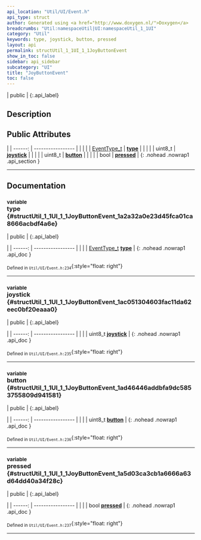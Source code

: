 ```yaml
---
api_location: "Util/UI/Event.h"
api_type: struct
author: Generated using <a href="http://www.doxygen.nl/">Doxygen</a>
breadcrumbs: "Util:namespaceUtil|UI:namespaceUtil_1_1UI"
category: "Util"
keywords: type, joystick, button, pressed
layout: api
permalink: structUtil_1_1UI_1_1JoyButtonEvent
show_in_toc: false
sidebar: api_sidebar
subcategory: "UI"
title: "JoyButtonEvent"
toc: false
---
```


| public |
{:.api_label}

## Description





## Public Attributes

|
| ------: | ----------------- |
|  | |
| [EventType_t](namespaceUtil_1_1UI#namespaceUtil_1_1UI_1ab1a897c2e8040eef66590f56a4d3559e) | **[type](#structUtil_1_1UI_1_1JoyButtonEvent_1a2a32a0e23d45fca01ca8666acbdf4a6e)**  |
|  | |
| uint8_t | **[joystick](#structUtil_1_1UI_1_1JoyButtonEvent_1ac051304603fac11da62eec0bf20eaaa0)**  |
|  | |
| uint8_t | **[button](#structUtil_1_1UI_1_1JoyButtonEvent_1ad46446addbfa9dc5853755809d941581)**  |
|  | |
| bool | **[pressed](#structUtil_1_1UI_1_1JoyButtonEvent_1a5d03ca3cb1a6666a63d64dd40a34f28c)**  |
{: .nohead .nowrap1 .api_section }


-------------------------------------------------------------------

## Documentation

### <small>variable</small><br/> type {#structUtil_1_1UI_1_1JoyButtonEvent_1a2a32a0e23d45fca01ca8666acbdf4a6e}

| public |
{:.api_label}

|
| ------: | ----------------- |
|  |
| [EventType_t](namespaceUtil_1_1UI#namespaceUtil_1_1UI_1ab1a897c2e8040eef66590f56a4d3559e) **[type](#structUtil_1_1UI_1_1JoyButtonEvent_1a2a32a0e23d45fca01ca8666acbdf4a6e)**  |
{: .nohead .nowrap1 .api_doc }





<sub>Defined in `Util/UI/Event.h:234`</sub>{:style="float: right"}

-------------------------------------------------------------------

### <small>variable</small><br/> joystick {#structUtil_1_1UI_1_1JoyButtonEvent_1ac051304603fac11da62eec0bf20eaaa0}

| public |
{:.api_label}

|
| ------: | ----------------- |
|  |
| uint8_t **[joystick](#structUtil_1_1UI_1_1JoyButtonEvent_1ac051304603fac11da62eec0bf20eaaa0)**  |
{: .nohead .nowrap1 .api_doc }





<sub>Defined in `Util/UI/Event.h:235`</sub>{:style="float: right"}

-------------------------------------------------------------------

### <small>variable</small><br/> button {#structUtil_1_1UI_1_1JoyButtonEvent_1ad46446addbfa9dc5853755809d941581}

| public |
{:.api_label}

|
| ------: | ----------------- |
|  |
| uint8_t **[button](#structUtil_1_1UI_1_1JoyButtonEvent_1ad46446addbfa9dc5853755809d941581)**  |
{: .nohead .nowrap1 .api_doc }





<sub>Defined in `Util/UI/Event.h:236`</sub>{:style="float: right"}

-------------------------------------------------------------------

### <small>variable</small><br/> pressed {#structUtil_1_1UI_1_1JoyButtonEvent_1a5d03ca3cb1a6666a63d64dd40a34f28c}

| public |
{:.api_label}

|
| ------: | ----------------- |
|  |
| bool **[pressed](#structUtil_1_1UI_1_1JoyButtonEvent_1a5d03ca3cb1a6666a63d64dd40a34f28c)**  |
{: .nohead .nowrap1 .api_doc }





<sub>Defined in `Util/UI/Event.h:237`</sub>{:style="float: right"}

-------------------------------------------------------------------

